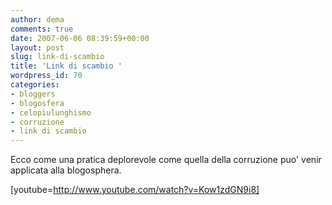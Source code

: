 ```yaml
---
author: dema
comments: true
date: 2007-06-06 08:39:59+00:00
layout: post
slug: link-di-scambio
title: 'Link di scambio '
wordpress_id: 70
categories:
- bloggers
- blogosfera
- celopiulunghismo
- corruzione
- link di scambio
---
```


Ecco come una pratica deplorevole come quella della corruzione puo' venir applicata alla blogosphera.

[youtube=http://www.youtube.com/watch?v=Kow1zdGN9i8]
